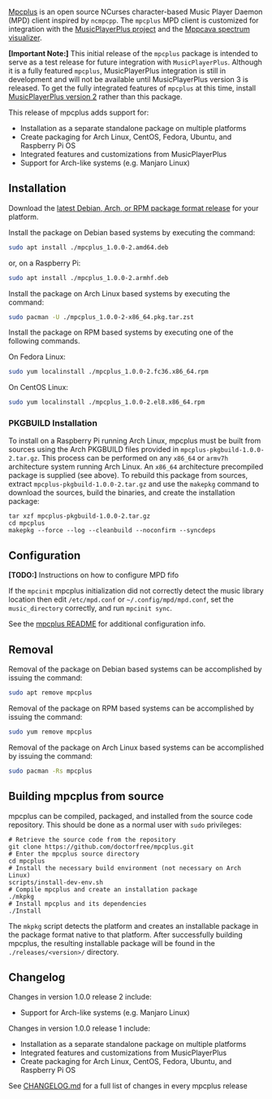 [Mpcplus](https://github.com/doctorfree/mpcplus#readme) is an open source NCurses character-based Music Player Daemon (MPD) client inspired by `ncmpcpp`. The `mpcplus` MPD client is customized for integration with the [MusicPlayerPlus project](https://github.com/doctorfree/MusicPlayerPlus#readme) and the [Mppcava spectrum visualizer](https://github.com/doctorfree/mppcava#readme).

**[Important Note:]** This initial release of the `mpcplus` package is intended to serve as a test release for future integration with `MusicPlayerPlus`. Although it is a fully featured `mpcplus`, MusicPlayerPlus integration is still in development and will not be available until MusicPlayerPlus version 3 is released. To get the fully integrated features of `mpcplus` at this time, install [MusicPlayerPlus version 2](https://github.com/doctorfree/MusicPlayerPlus/releases) rather than this package.

This release of mpcplus adds support for:

* Installation as a separate standalone package on multiple platforms
* Create packaging for Arch Linux, CentOS, Fedora, Ubuntu, and Raspberry Pi OS
* Integrated features and customizations from MusicPlayerPlus
* Support for Arch-like systems (e.g. Manjaro Linux)

## Installation

Download the [latest Debian, Arch, or RPM package format release](https://github.com/doctorfree/mpcplus/releases) for your platform.

Install the package on Debian based systems by executing the command:

```bash
sudo apt install ./mpcplus_1.0.0-2.amd64.deb
```

or, on a Raspberry Pi:

```bash
sudo apt install ./mpcplus_1.0.0-2.armhf.deb
```

Install the package on Arch Linux based systems by executing the command:

```bash
sudo pacman -U ./mpcplus_1.0.0-2-x86_64.pkg.tar.zst
```

Install the package on RPM based systems by executing one of the following commands.

On Fedora Linux:

```bash
sudo yum localinstall ./mpcplus_1.0.0-2.fc36.x86_64.rpm
```

On CentOS Linux:

```bash
sudo yum localinstall ./mpcplus_1.0.0-2.el8.x86_64.rpm
```

### PKGBUILD Installation

To install on a Raspberry Pi running Arch Linux, mpcplus must be built from sources using the Arch PKGBUILD files provided in `mpcplus-pkgbuild-1.0.0-2.tar.gz`. This process can be performed on any `x86_64` or `armv7h ` architecture system running Arch Linux. An `x86_64` architecture precompiled package is supplied (see above). To rebuild this package from sources, extract `mpcplus-pkgbuild-1.0.0-2.tar.gz` and use the `makepkg` command to download the sources, build the binaries, and create the installation package:

```
tar xzf mpcplus-pkgbuild-1.0.0-2.tar.gz
cd mpcplus
makepkg --force --log --cleanbuild --noconfirm --syncdeps
```

## Configuration

**[TODO:]** Instructions on how to configure MPD fifo

If the `mpcinit` mpcplus initialization did not correctly detect the music library location then edit `/etc/mpd.conf` or `~/.config/mpd/mpd.conf`, set the `music_directory` correctly, and run `mpcinit sync`.

See the [mpcplus README](https://github.com/doctorfree/mpcplus#readme) for additional configuration info.

## Removal

Removal of the package on Debian based systems can be accomplished by issuing the command:

```bash
sudo apt remove mpcplus
```

Removal of the package on RPM based systems can be accomplished by issuing the command:

```bash
sudo yum remove mpcplus
```

Removal of the package on Arch Linux based systems can be accomplished by issuing the command:

```bash
sudo pacman -Rs mpcplus
```

## Building mpcplus from source

mpcplus can be compiled, packaged, and installed from the source code repository. This should be done as a normal user with `sudo` privileges:

```
# Retrieve the source code from the repository
git clone https://github.com/doctorfree/mpcplus.git
# Enter the mpcplus source directory
cd mpcplus
# Install the necessary build environment (not necessary on Arch Linux)
scripts/install-dev-env.sh
# Compile mpcplus and create an installation package
./mkpkg
# Install mpcplus and its dependencies
./Install
```

The `mkpkg` script detects the platform and creates an installable package in the package format native to that platform. After successfully building mpcplus, the resulting installable package will be found in the `./releases/<version>/` directory.

## Changelog

Changes in version 1.0.0 release 2 include:

* Support for Arch-like systems (e.g. Manjaro Linux)

Changes in version 1.0.0 release 1 include:

* Installation as a separate standalone package on multiple platforms
* Integrated features and customizations from MusicPlayerPlus
* Create packaging for Arch Linux, CentOS, Fedora, Ubuntu, and Raspberry Pi OS

See [CHANGELOG.md](https://github.com/doctorfree/mpcplus/blob/master/CHANGELOG.md) for a full list of changes in every mpcplus release
